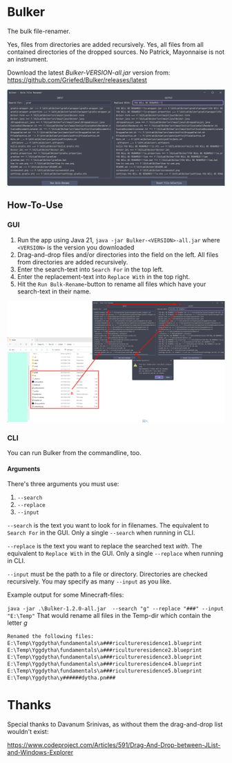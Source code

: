 # Bulker

The bulk file-renamer.

Yes, files from directories are added recursively. Yes, all files from all contained directories of the dropped sources.
No Patrick, Mayonnaise is not an instrument.

Download the latest *Bulker-VERSION-all.jar* version from: https://github.com/Griefed/Bulker/releases/latest

![screenshot.png](screenshot.png)

## How-To-Use

### GUI

1. Run the app using Java 21, `java -jar Bulker-<VERSION>-all.jar` where `<VERSION>` is the version you downloaded
2. Drag-and-drop files and/or directories into the field on the left. All files from directories are added recursively.
3. Enter the search-text into `Search For` in the top left.
4. Enter the replacement-text into `Replace With` in the top right.
5. Hit the `Run Bulk-Rename`-button to rename all files which have your search-text in their name.

![how-to-use.png](how-to-use.png)

### CLI

You can run Bulker from the commandline, too.

#### Arguments

There's three arguments you must use:

1. `--search`
2. `--replace`
3. `--input`

`--search` is the text you want to look for in filenames. The equivalent to `Search For` in the GUI. Only a single `--search` when running in CLI.

`--replace` is the text you want to replace the searched text *with*. The equivalent to `Replace With` in the GUI. Only a single `--replace` when running in CLI.

`--input` must be the path to a file or directory. Directories are checked recursively. You may specify as many `--input` as you like.

Example output for some Minecraft-files:

`java -jar .\Bulker-1.2.0-all.jar  --search "g" --replace "###" --input "E:\Temp"`
That would rename all files in the Temp-dir which contain the letter *g*

```
Renamed the following files:
E:\Temp\Yggdytha\fundamentals\a###ricultureresidence1.blueprint
E:\Temp\Yggdytha\fundamentals\a###ricultureresidence2.blueprint
E:\Temp\Yggdytha\fundamentals\a###ricultureresidence3.blueprint
E:\Temp\Yggdytha\fundamentals\a###ricultureresidence4.blueprint
E:\Temp\Yggdytha\fundamentals\a###ricultureresidence5.blueprint
E:\Temp\Yggdytha\y######dytha.pn###
```

# Thanks

Special thanks to Davanum Srinivas, as without them the drag-and-drop list wouldn't exist:

https://www.codeproject.com/Articles/591/Drag-And-Drop-between-JList-and-Windows-Explorer